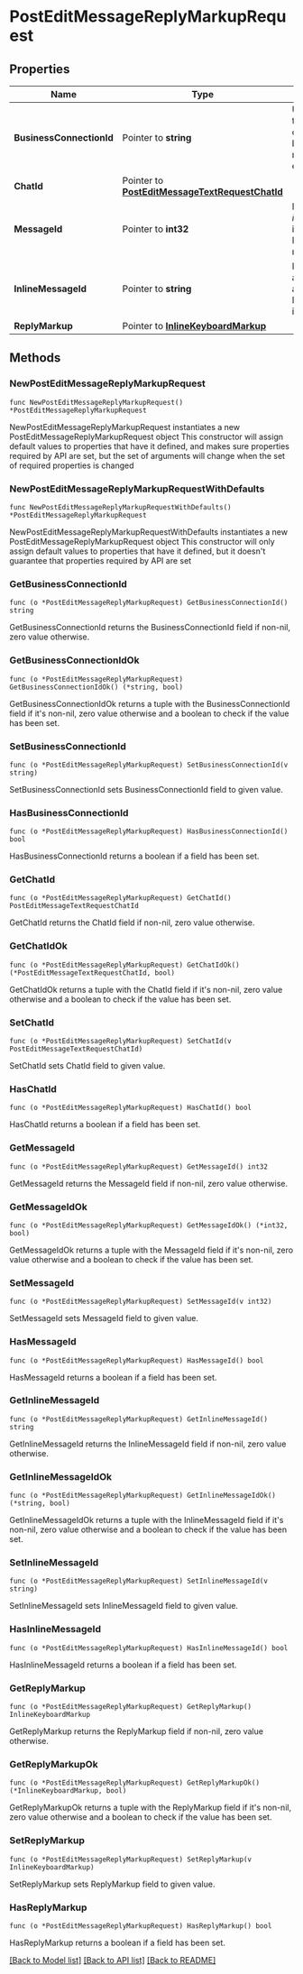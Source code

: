 # PostEditMessageReplyMarkupRequest

## Properties

Name | Type | Description | Notes
------------ | ------------- | ------------- | -------------
**BusinessConnectionId** | Pointer to **string** | Unique identifier of the business connection on behalf of which the message to be edited was sent | [optional] 
**ChatId** | Pointer to [**PostEditMessageTextRequestChatId**](PostEditMessageTextRequestChatId.md) |  | [optional] 
**MessageId** | Pointer to **int32** | Required if *inline\\_message\\_id* is not specified. Identifier of the message to edit | [optional] 
**InlineMessageId** | Pointer to **string** | Required if *chat\\_id* and *message\\_id* are not specified. Identifier of the inline message | [optional] 
**ReplyMarkup** | Pointer to [**InlineKeyboardMarkup**](InlineKeyboardMarkup.md) |  | [optional] 

## Methods

### NewPostEditMessageReplyMarkupRequest

`func NewPostEditMessageReplyMarkupRequest() *PostEditMessageReplyMarkupRequest`

NewPostEditMessageReplyMarkupRequest instantiates a new PostEditMessageReplyMarkupRequest object
This constructor will assign default values to properties that have it defined,
and makes sure properties required by API are set, but the set of arguments
will change when the set of required properties is changed

### NewPostEditMessageReplyMarkupRequestWithDefaults

`func NewPostEditMessageReplyMarkupRequestWithDefaults() *PostEditMessageReplyMarkupRequest`

NewPostEditMessageReplyMarkupRequestWithDefaults instantiates a new PostEditMessageReplyMarkupRequest object
This constructor will only assign default values to properties that have it defined,
but it doesn't guarantee that properties required by API are set

### GetBusinessConnectionId

`func (o *PostEditMessageReplyMarkupRequest) GetBusinessConnectionId() string`

GetBusinessConnectionId returns the BusinessConnectionId field if non-nil, zero value otherwise.

### GetBusinessConnectionIdOk

`func (o *PostEditMessageReplyMarkupRequest) GetBusinessConnectionIdOk() (*string, bool)`

GetBusinessConnectionIdOk returns a tuple with the BusinessConnectionId field if it's non-nil, zero value otherwise
and a boolean to check if the value has been set.

### SetBusinessConnectionId

`func (o *PostEditMessageReplyMarkupRequest) SetBusinessConnectionId(v string)`

SetBusinessConnectionId sets BusinessConnectionId field to given value.

### HasBusinessConnectionId

`func (o *PostEditMessageReplyMarkupRequest) HasBusinessConnectionId() bool`

HasBusinessConnectionId returns a boolean if a field has been set.

### GetChatId

`func (o *PostEditMessageReplyMarkupRequest) GetChatId() PostEditMessageTextRequestChatId`

GetChatId returns the ChatId field if non-nil, zero value otherwise.

### GetChatIdOk

`func (o *PostEditMessageReplyMarkupRequest) GetChatIdOk() (*PostEditMessageTextRequestChatId, bool)`

GetChatIdOk returns a tuple with the ChatId field if it's non-nil, zero value otherwise
and a boolean to check if the value has been set.

### SetChatId

`func (o *PostEditMessageReplyMarkupRequest) SetChatId(v PostEditMessageTextRequestChatId)`

SetChatId sets ChatId field to given value.

### HasChatId

`func (o *PostEditMessageReplyMarkupRequest) HasChatId() bool`

HasChatId returns a boolean if a field has been set.

### GetMessageId

`func (o *PostEditMessageReplyMarkupRequest) GetMessageId() int32`

GetMessageId returns the MessageId field if non-nil, zero value otherwise.

### GetMessageIdOk

`func (o *PostEditMessageReplyMarkupRequest) GetMessageIdOk() (*int32, bool)`

GetMessageIdOk returns a tuple with the MessageId field if it's non-nil, zero value otherwise
and a boolean to check if the value has been set.

### SetMessageId

`func (o *PostEditMessageReplyMarkupRequest) SetMessageId(v int32)`

SetMessageId sets MessageId field to given value.

### HasMessageId

`func (o *PostEditMessageReplyMarkupRequest) HasMessageId() bool`

HasMessageId returns a boolean if a field has been set.

### GetInlineMessageId

`func (o *PostEditMessageReplyMarkupRequest) GetInlineMessageId() string`

GetInlineMessageId returns the InlineMessageId field if non-nil, zero value otherwise.

### GetInlineMessageIdOk

`func (o *PostEditMessageReplyMarkupRequest) GetInlineMessageIdOk() (*string, bool)`

GetInlineMessageIdOk returns a tuple with the InlineMessageId field if it's non-nil, zero value otherwise
and a boolean to check if the value has been set.

### SetInlineMessageId

`func (o *PostEditMessageReplyMarkupRequest) SetInlineMessageId(v string)`

SetInlineMessageId sets InlineMessageId field to given value.

### HasInlineMessageId

`func (o *PostEditMessageReplyMarkupRequest) HasInlineMessageId() bool`

HasInlineMessageId returns a boolean if a field has been set.

### GetReplyMarkup

`func (o *PostEditMessageReplyMarkupRequest) GetReplyMarkup() InlineKeyboardMarkup`

GetReplyMarkup returns the ReplyMarkup field if non-nil, zero value otherwise.

### GetReplyMarkupOk

`func (o *PostEditMessageReplyMarkupRequest) GetReplyMarkupOk() (*InlineKeyboardMarkup, bool)`

GetReplyMarkupOk returns a tuple with the ReplyMarkup field if it's non-nil, zero value otherwise
and a boolean to check if the value has been set.

### SetReplyMarkup

`func (o *PostEditMessageReplyMarkupRequest) SetReplyMarkup(v InlineKeyboardMarkup)`

SetReplyMarkup sets ReplyMarkup field to given value.

### HasReplyMarkup

`func (o *PostEditMessageReplyMarkupRequest) HasReplyMarkup() bool`

HasReplyMarkup returns a boolean if a field has been set.


[[Back to Model list]](../README.md#documentation-for-models) [[Back to API list]](../README.md#documentation-for-api-endpoints) [[Back to README]](../README.md)


